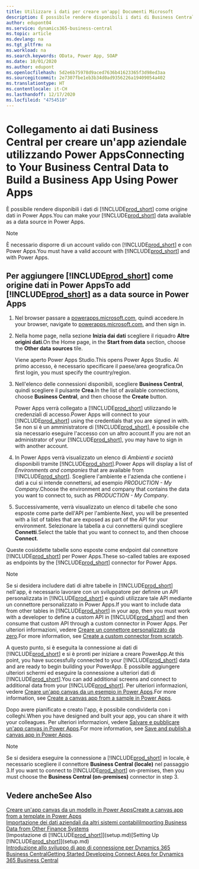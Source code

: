 ```yaml
---
title: Utilizzare i dati per creare un'app| Documenti Microsoft
description: È possibile rendere disponibili i dati di Business Central come origine dati e specificare un URL OData dei service Web per creare un'app aziendale utilizzando Power Apps.
author: edupont04
ms.service: dynamics365-business-central
ms.topic: article
ms.devlang: na
ms.tgt_pltfrm: na
ms.workload: na
ms.search.keywords: OData, Power App, SOAP
ms.date: 10/01/2020
ms.author: edupont
ms.openlocfilehash: 5d2e6b75978d9aced7636b41623365f3d98ed3aa
ms.sourcegitcommit: 2e7307fbe1eb3b34d0ad9356226a19409054a402
ms.translationtype: HT
ms.contentlocale: it-CH
ms.lasthandoff: 12/17/2020
ms.locfileid: "4754510"
---
```

# <a name="connecting-to-your-business-central-data-to-build-a-business-app-using-power-apps"></a><span data-ttu-id="03d28-103">Collegamento ai dati Business Central per creare un'app aziendale utilizzando Power Apps</span><span class="sxs-lookup"><span data-stu-id="03d28-103">Connecting to Your Business Central Data to Build a Business App Using Power Apps</span></span>

<span data-ttu-id="03d28-104">È possibile rendere disponibili i dati di [!INCLUDE[prod_short](includes/prod_short.md)] come origine dati in Power Apps.</span><span class="sxs-lookup"><span data-stu-id="03d28-104">You can make your [!INCLUDE[prod_short](includes/prod_short.md)] data available as a data source in Power Apps.</span></span>  

> [!NOTE]  
> <span data-ttu-id="03d28-105">È necessario disporre di un account valido con [!INCLUDE[prod_short](includes/prod_short.md)] e con Power Apps.</span><span class="sxs-lookup"><span data-stu-id="03d28-105">You must have a valid account with [!INCLUDE[prod_short](includes/prod_short.md)] and with Power Apps.</span></span>  

## <a name="to-add-prod_short-as-a-data-source-in-power-apps"></a><span data-ttu-id="03d28-106">Per aggiungere [!INCLUDE[prod_short](includes/prod_short.md)] come origine dati in Power Apps</span><span class="sxs-lookup"><span data-stu-id="03d28-106">To add [!INCLUDE[prod_short](includes/prod_short.md)] as a data source in Power Apps</span></span>

1. <span data-ttu-id="03d28-107">Nel browser passare a [powerapps.microsoft.com](https://powerapps.microsoft.com/), quindi accedere.</span><span class="sxs-lookup"><span data-stu-id="03d28-107">In your browser, navigate to [powerapps.microsoft.com](https://powerapps.microsoft.com/), and then sign in.</span></span>
2. <span data-ttu-id="03d28-108">Nella home page, nella sezione **Inizia dai dati** scegliere il riquadro **Altre origini dati**.</span><span class="sxs-lookup"><span data-stu-id="03d28-108">On the Home page, in the **Start from data** section, choose the **Other data sources** tile.</span></span>  

    <span data-ttu-id="03d28-109">Viene aperto Power Apps Studio.</span><span class="sxs-lookup"><span data-stu-id="03d28-109">This opens Power Apps Studio.</span></span> <span data-ttu-id="03d28-110">Al primo accesso, è necessario specificare il paese/area geografica.</span><span class="sxs-lookup"><span data-stu-id="03d28-110">On first login, you must specify the country/region.</span></span>  
3. <span data-ttu-id="03d28-111">Nell'elenco delle connessioni disponibili, scegliere **Business Central**, quindi scegliere il pulsante **Crea**.</span><span class="sxs-lookup"><span data-stu-id="03d28-111">In the list of available connections, choose **Business Central**, and then choose the **Create** button.</span></span>

    <span data-ttu-id="03d28-112">Power Apps verrà collegato a [!INCLUDE[prod_short](includes/prod_short.md)] utilizzando le credenziali di accesso.</span><span class="sxs-lookup"><span data-stu-id="03d28-112">Power Apps will connect to your [!INCLUDE[prod_short](includes/prod_short.md)] using the credentials that you are signed in with.</span></span> <span data-ttu-id="03d28-113">Se non si è un amministratore di [!INCLUDE[prod_short](includes/prod_short.md)], è possibile che sia necessario eseguire l'accesso con un altro account.</span><span class="sxs-lookup"><span data-stu-id="03d28-113">If you are not an administrator of your [!INCLUDE[prod_short](includes/prod_short.md)], you may have to sign in with another account.</span></span>  

4. <span data-ttu-id="03d28-114">In Power Apps verrà visualizzato un elenco di *Ambienti e società* disponibili tramite [!INCLUDE[prod_short](includes/prod_short.md)].</span><span class="sxs-lookup"><span data-stu-id="03d28-114">Power Apps will display a list of *Environments and companies* that are available from [!INCLUDE[prod_short](includes/prod_short.md)].</span></span> <span data-ttu-id="03d28-115">Scegliere l'ambiente e l'azienda che contiene i dati a cui si intende connettersi, ad esempio *PRODUCTION - My Company*.</span><span class="sxs-lookup"><span data-stu-id="03d28-115">Choose the environment and company that contains the data you want to connect to, such as *PRODUCTION - My Company*.</span></span>  

5. <span data-ttu-id="03d28-116">Successivamente, verrà visualizzato un elenco di tabelle che sono esposte come parte dell'API per l'ambiente.</span><span class="sxs-lookup"><span data-stu-id="03d28-116">Next, you will be presented with a list of tables that are exposed as part of the API for your environment.</span></span> <span data-ttu-id="03d28-117">Selezionare la tabella a cui connettersi quindi scegliere **Connetti**.</span><span class="sxs-lookup"><span data-stu-id="03d28-117">Select the table that you want to connect to, and then choose **Connect**.</span></span>

<span data-ttu-id="03d28-118">Queste cosiddette tabelle sono esposte come endpoint dal connettore [!INCLUDE[prod_short](includes/prod_short.md)] per Power Apps.</span><span class="sxs-lookup"><span data-stu-id="03d28-118">These so-called tables are exposed as endpoints by the [!INCLUDE[prod_short](includes/prod_short.md)] connector for Power Apps.</span></span>  

> [!NOTE]
> <span data-ttu-id="03d28-119">Se si desidera includere dati di altre tabelle in [!INCLUDE[prod_short](includes/prod_short.md)] nell'app, è necessario lavorare con un sviluppatore per definire un API personalizzata in [!INCLUDE[prod_short](includes/prod_short.md)] e quindi utilizzare tale API mediante un connettore personalizzato in Power Apps.</span><span class="sxs-lookup"><span data-stu-id="03d28-119">If you want to include data from other tables in [!INCLUDE[prod_short](includes/prod_short.md)] in your app, then you must work with a developer to define a custom API in [!INCLUDE[prod_short](includes/prod_short.md)] and then consume that custom API through a custom connector in Power Apps.</span></span> <span data-ttu-id="03d28-120">Per ulteriori informazioni, vedere [Creare un connettore personalizzato da zero](/connectors/custom-connectors/define-blank).</span><span class="sxs-lookup"><span data-stu-id="03d28-120">For more information, see [Create a custom connector from scratch](/connectors/custom-connectors/define-blank).</span></span>  

<span data-ttu-id="03d28-121">A questo punto, si è eseguita la connessione ai dati di [!INCLUDE[prod_short](includes/prod_short.md)] e si è pronti per iniziare a creare PowerApp.</span><span class="sxs-lookup"><span data-stu-id="03d28-121">At this point, you have successfully connected to your [!INCLUDE[prod_short](includes/prod_short.md)] data and are ready to begin building your PowerApp.</span></span> <span data-ttu-id="03d28-122">È possibile aggiungere ulteriori schermi ed eseguire la connessione a ulteriori dati di [!INCLUDE[prod_short](includes/prod_short.md)].</span><span class="sxs-lookup"><span data-stu-id="03d28-122">You can add additional screens and connect to additional data from your [!INCLUDE[prod_short](includes/prod_short.md)].</span></span> <span data-ttu-id="03d28-123">Per ulteriori informazioni, vedere [Creare un'app canvas da un esempio in Power Apps](/powerapps/maker/canvas-apps/open-and-run-a-sample-app).</span><span class="sxs-lookup"><span data-stu-id="03d28-123">For more information, see [Create a canvas app from a sample in Power Apps](/powerapps/maker/canvas-apps/open-and-run-a-sample-app).</span></span>  

<span data-ttu-id="03d28-124">Dopo avere pianificato e creato l'app, è possibile condividerla con i colleghi.</span><span class="sxs-lookup"><span data-stu-id="03d28-124">When you have designed and built your app, you can share it with your colleagues.</span></span> <span data-ttu-id="03d28-125">Per ulteriori informazioni, vedere [Salvare e pubblicare un'app canvas in Power Apps](/powerapps/maker/canvas-apps/save-publish-app).</span><span class="sxs-lookup"><span data-stu-id="03d28-125">For more information, see [Save and publish a canvas app in Power Apps](/powerapps/maker/canvas-apps/save-publish-app).</span></span>  

> [!NOTE]
> <span data-ttu-id="03d28-126">Se si desidera eseguire la connessione a [!INCLUDE[prod_short](includes/prod_short.md)] in locale, è necessario scegliere il connettore **Business Central (locale)** nel passaggio 3.</span><span class="sxs-lookup"><span data-stu-id="03d28-126">If you want to connect to [!INCLUDE[prod_short](includes/prod_short.md)] on-premises, then you must choose the **Business Central (on-premises)** connector in step 3.</span></span>  

## <a name="see-also"></a><span data-ttu-id="03d28-127">Vedere anche</span><span class="sxs-lookup"><span data-stu-id="03d28-127">See Also</span></span>

[<span data-ttu-id="03d28-128">Creare un'app canvas da un modello in Power Apps</span><span class="sxs-lookup"><span data-stu-id="03d28-128">Create a canvas app from a template in Power Apps</span></span>](/powerapps/maker/canvas-apps/get-started-test-drive)  
[<span data-ttu-id="03d28-129">Importazione dei dati aziendali da altri sistemi contabili</span><span class="sxs-lookup"><span data-stu-id="03d28-129">Importing Business Data from Other Finance Systems</span></span>](across-import-data-configuration-packages.md)  
<span data-ttu-id="03d28-130">[Impostazione di [!INCLUDE[prod_short](includes/prod_short.md)]](setup.md)</span><span class="sxs-lookup"><span data-stu-id="03d28-130">[Setting Up [!INCLUDE[prod_short](includes/prod_short.md)]](setup.md)</span></span>  
[<span data-ttu-id="03d28-131">Introduzione allo sviluppo di app di connessione per Dynamics 365 Business Central</span><span class="sxs-lookup"><span data-stu-id="03d28-131">Getting Started Developing Connect Apps for Dynamics 365 Business Central</span></span>](/dynamics365/business-central/dev-itpro/developer/devenv-develop-connect-apps)  
